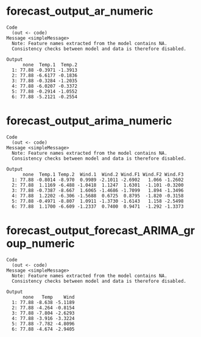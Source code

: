 # forecast_output_ar_numeric

    Code
      (out <- code)
    Message <simpleMessage>
      Note: Feature names extracted from the model contains NA.
      Consistency checks between model and data is therefore disabled.
      
    Output
          none  Temp.1  Temp.2
      1: 77.88 -0.3971 -1.3913
      2: 77.88 -6.6177 -0.1836
      3: 77.88 -0.3284 -1.2035
      4: 77.88 -6.0207 -0.3372
      5: 77.88 -0.2914 -1.0552
      6: 77.88 -5.2121 -0.2554

# forecast_output_arima_numeric

    Code
      (out <- code)
    Message <simpleMessage>
      Note: Feature names extracted from the model contains NA.
      Consistency checks between model and data is therefore disabled.
      
    Output
          none  Temp.1 Temp.2  Wind.1  Wind.2 Wind.F1 Wind.F2 Wind.F3
      1: 77.88 -0.8014 -8.970  0.9989 -2.1011 -2.6902   1.066 -1.2602
      2: 77.88  1.1169 -6.488 -1.0418  1.1247  1.6301  -1.101 -0.3200
      3: 77.88 -0.7387 -8.667  1.6065 -1.4686 -1.7099   1.894 -1.3496
      4: 77.88  1.2202 -6.306 -1.5688  0.6725  0.8795  -1.820 -0.3158
      5: 77.88 -0.4971 -8.807  1.0911 -1.3730 -1.6143   1.158 -2.5498
      6: 77.88  1.1700 -6.609 -1.2337  0.7400  0.9471  -1.292 -1.3373

# forecast_output_forecast_ARIMA_group_numeric

    Code
      (out <- code)
    Message <simpleMessage>
      Note: Feature names extracted from the model contains NA.
      Consistency checks between model and data is therefore disabled.
      
    Output
          none   Temp    Wind
      1: 77.88 -8.638 -5.1189
      2: 77.88 -4.264 -0.8154
      3: 77.88 -7.804 -2.6293
      4: 77.88 -3.916 -3.3224
      5: 77.88 -7.782 -4.8096
      6: 77.88 -4.674 -2.9405

